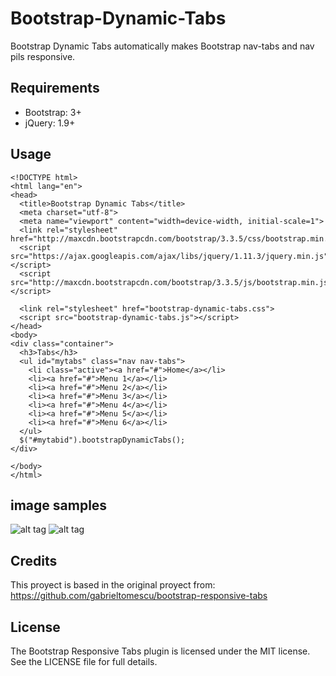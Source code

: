 # Bootstrap-Dynamic-Tabs

Bootstrap Dynamic Tabs automatically makes Bootstrap nav-tabs and nav pils responsive.

## Requirements
- Bootstrap: 3+
- jQuery: 1.9+

## Usage

```
<!DOCTYPE html>
<html lang="en">
<head>
  <title>Bootstrap Dynamic Tabs</title>
  <meta charset="utf-8">
  <meta name="viewport" content="width=device-width, initial-scale=1">
  <link rel="stylesheet" href="http://maxcdn.bootstrapcdn.com/bootstrap/3.3.5/css/bootstrap.min.css">
  <script src="https://ajax.googleapis.com/ajax/libs/jquery/1.11.3/jquery.min.js"></script>
  <script src="http://maxcdn.bootstrapcdn.com/bootstrap/3.3.5/js/bootstrap.min.js"></script>

  <link rel="stylesheet" href="bootstrap-dynamic-tabs.css">
  <script src="bootstrap-dynamic-tabs.js"></script>
</head>
<body>
<div class="container">
  <h3>Tabs</h3>
  <ul id="mytabs" class="nav nav-tabs">
    <li class="active"><a href="#">Home</a></li>
    <li><a href="#">Menu 1</a></li>
    <li><a href="#">Menu 2</a></li>
    <li><a href="#">Menu 3</a></li>
    <li><a href="#">Menu 4</a></li>
    <li><a href="#">Menu 5</a></li>
    <li><a href="#">Menu 6</a></li>
  </ul>
  $("#mytabid").bootstrapDynamicTabs();
</div>

</body>
</html>
```

## image samples

![alt tag](https://cloud.githubusercontent.com/assets/2139720/10235065/70552b8c-686f-11e5-9d34-1bc3150c0473.png)
![alt tag](https://cloud.githubusercontent.com/assets/2139720/10235073/7cb715b6-686f-11e5-97f0-4d814635b7ae.png)


## Credits
This proyect is based in the original proyect from: https://github.com/gabrieltomescu/bootstrap-responsive-tabs

## License
The Bootstrap Responsive Tabs plugin is licensed under the MIT license. See the LICENSE file for full details.
